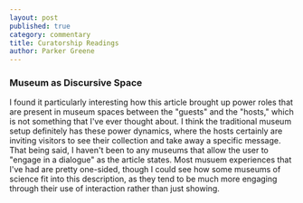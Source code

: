 ```yaml
---
layout: post
published: true
category: commentary
title: Curatorship Readings
author: Parker Greene
---
```

### Museum as Discursive Space

I found it particularly interesting how this article brought up power roles that are present in museum spaces between the "guests" and the "hosts," which is not something that I've ever thought about. I think the traditional museum setup definitely has these power dynamics, where the hosts certainly are inviting visitors to see their collection and take away a specific message. That being said, I haven't been to any museums that allow the user to "engage in a dialogue" as the article states. Most musuem experiences that I've had are pretty one-sided, though I could see how some museums of science fit into this description, as they tend to be much more engaging through their use of interaction rather than just showing.


